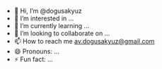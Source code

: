 - 👋 Hi, I’m @dogusakyuz
- 👀 I’m interested in ...
- 🌱 I’m currently learning ...
- 💞️ I’m looking to collaborate on ...
- 📫 How to reach me av.dogusakyuz@gmail.com
- 😄 Pronouns: ...
- ⚡ Fun fact: ...

<!---
dogusakyuz/dogusakyuz is a ✨ special ✨ repository because its `README.md` (this file) appears on your GitHub profile.
You can click the Preview link to take a look at your changes.
--->
